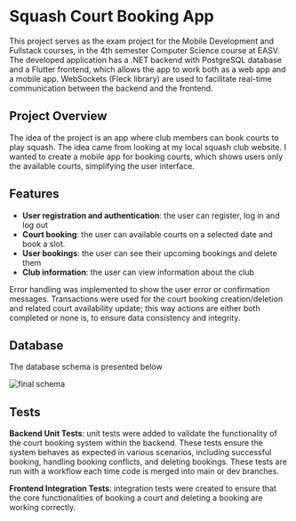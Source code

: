 # Squash Court Booking App

This project serves as the exam project for the Mobile Development and Fullstack courses, in the 4th semester Computer Science course at EASV. The developed application has a .NET backend with PostgreSQL database and a Flutter frontend, which allows the app to work both as a web app and a mobile app.
WebSockets (Fleck library) are used to facilitate real-time communication between the backend and the frontend.

## Project Overview

The idea of the project is an app where club members can book courts to play squash. The idea came from looking at my local squash club website. I wanted to create a mobile app for booking courts, which shows users only the available courts, simplifying the user interface.

## Features

- **User registration and authentication**: the user can register, log in and log out
- **Court booking**: the user can available courts on a selected date and book a slot.
- **User bookings**: the user can see their upcoming bookings and delete them 
- **Club information**: the user can view information about the club 

Error handling was implemented to show the user error or confirmation messages.
Transactions were used for the court booking creation/deletion and related court availability update; this way actions are either both completed or none is, to ensure data consistency and integrity. 

## Database
The database schema is presented below

![final schema](https://github.com/alicejasmine/courtBoookingSystem/assets/82236372/ceb5a950-a67f-411f-a9a2-84f85d56dc4c)




## Tests

**Backend Unit Tests**: unit tests were added to validate the functionality of the court booking system within the backend. These tests ensure the system behaves as expected in various scenarios, including successful booking, handling booking conflicts, and deleting bookings. 
These tests are run with a workflow each time code is merged into main or dev branches.

**Frontend Integration Tests**: integration tests were created to ensure that the core functionalities of booking a court and deleting a booking are working correctly. 







